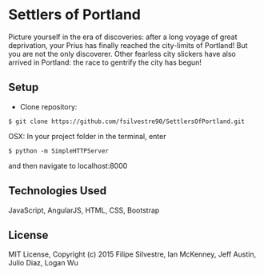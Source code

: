 Settlers of Portland
==========

Picture yourself in the era of discoveries: after a long voyage of great deprivation, your Prius has finally reached the city-limits of Portland! But you are not the only discoverer. Other fearless city slickers have also arrived in Portland: the race to gentrify the city has begun!

Setup
----------
* Clone repository:
```console
$ git clone https://github.com/fsilvestre90/SettlersOfPortland.git
```
OSX: In your project folder in the terminal, enter
```
$ python -m SimpleHTTPServer
```
and then navigate to localhost:8000

Technologies Used
----------
JavaScript, AngularJS, HTML, CSS, Bootstrap

License
----------
MIT License, Copyright (c) 2015 Filipe Silvestre, Ian McKenney, Jeff Austin, Julio Diaz, Logan Wu
